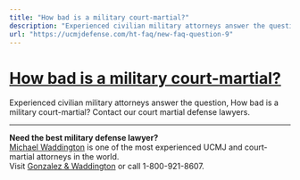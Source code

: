 ```yaml
---
title: "How bad is a military court-martial?"
description: "Experienced civilian military attorneys answer the question, How bad is a military court-martial? Contact our court martial defense lawyers."
url: "https://ucmjdefense.com/ht-faq/new-faq-question-9"
---
```


# [How bad is a military court-martial?](https://ucmjdefense.com/ht-faq/new-faq-question-9)

Experienced civilian military attorneys answer the question, How bad is a military court-martial? Contact our court martial defense lawyers.

---

**Need the best military defense lawyer?**  
[Michael Waddington](https://ucmjdefense.com/attorneys/michael-stewart-waddington-partner.html) is one of the most experienced UCMJ and court-martial attorneys in the world.  
Visit [Gonzalez & Waddington](https://ucmjdefense.com) or call 1-800-921-8607.
